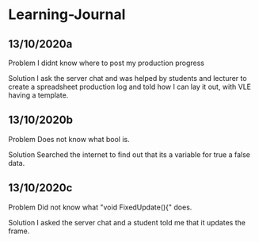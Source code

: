 # Learning-Journal

## 13/10/2020a

Problem
I didnt know where to post my production progress

Solution
I ask the server chat and was helped by students and lecturer to create a spreadsheet production log and told how I can lay it out, with VLE having a template.

## 13/10/2020b

Problem
Does not know what bool is.

Solution
Searched the internet to find out that its a variable for true a false data.

## 13/10/2020c

Problem
Did not know what "void FixedUpdate(){" does.

Solution
I asked the server chat and a student told me that it updates the frame.
